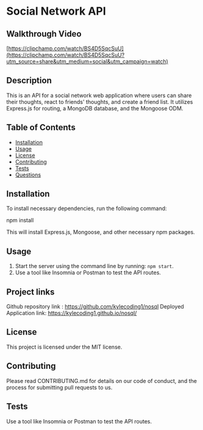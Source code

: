 # Social Network API

## Walkthrough Video
[https://clipchamp.com/watch/BS4D5SqcSuU](https://clipchamp.com/watch/BS4D5SqcSuU?utm_source=share&utm_medium=social&utm_campaign=watch)

## Description

This is an API for a social network web application where users can share their thoughts, react to friends' thoughts, and create a friend list. It utilizes Express.js for routing, a MongoDB database, and the Mongoose ODM.

## Table of Contents

- [Installation](#installation)
- [Usage](#usage)
- [License](#license)
- [Contributing](#contributing)
- [Tests](#tests)
- [Questions](#questions)

## Installation

To install necessary dependencies, run the following command:

npm install


This will install Express.js, Mongoose, and other necessary npm packages.

## Usage

1. Start the server using the command line by running: `npm start`.
2. Use a tool like Insomnia or Postman to test the API routes.

## Project links
Github repository link : https://github.com/kylecoding1/nosql Deployed Application link: https://kylecoding1.github.io/nosql/

## License

This project is licensed under the MIT license.

## Contributing

Please read CONTRIBUTING.md for details on our code of conduct, and the process for submitting pull requests to us.

## Tests

Use a tool like Insomnia or Postman to test the API routes.


